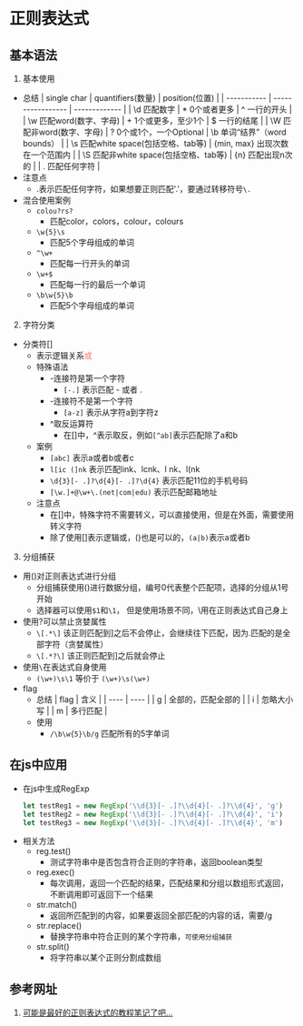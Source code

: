 # 正则表达式
## 基本语法
1. 基本使用
  * 总结
    | single char | quantifiers(数量) | position(位置) |
    | ----------- | ----------------- | ------------- |
    | \d 匹配数字 | * 0个或者更多 | ^ 一行的开头 |
    | \w 匹配word(数字、字母) | + 1个或更多，至少1个 | $ 一行的结尾 |
    | \W 匹配非word(数字、字母) | ? 0个或1个，一个Optional | \b 单词“结界”（word bounds） |
    | \s 匹配white space(包括空格、tab等) | {min, max} 出现次数在一个范围内 |
    | \S 匹配非white space(包括空格、tab等) | {n} 匹配出现n次的 |
    | . 匹配任何字符 |
  * 注意点
    * .表示匹配任何字符，如果想要正则匹配'.'，要通过转移符号```\.```
  * 混合使用案例
    * ```colou?rs?```
      * 匹配color，colors，colour，colours
    * ```\w{5}\s```
      * 匹配5个字母组成的单词
    * ```^\w+```
      * 匹配每一行开头的单词
    * ```\w+$```
      * 匹配每一行的最后一个单词
    * ```\b\w{5}\b```
      * 匹配5个字母组成的单词
2. 字符分类
  * 分类符[]
    * 表示逻辑关系<span style="color: #ff6e6e;">或</span>
    * 特殊语法
      * -连接符是第一个字符
        * ```[-.]``` 表示匹配 - 或者 .
      * -连接符不是第一个字符
        * ```[a-z]``` 表示从字符a到字符z
      * ^取反运算符
        * 在[]中，^表示取反，例如```[^ab]```表示匹配除了a和b
    * 案例
      * ```[abc]``` 表示a或者b或者c
      * ```l[ic (]nk``` 表示匹配link、lcnk、l nk、l(nk
      * ```\d{3}[- .]?\d{4}[- .]?\d{4}``` 表示匹配11位的手机号码
      * ```[\w.]+@\w+\.(net|com|edu)``` 表示匹配邮箱地址
    * 注意点
      * 在[]中，特殊字符不需要转义，可以直接使用，但是在外面，需要使用转义字符
      * 除了使用[]表示逻辑或，()也是可以的，```(a|b)```表示a或者b
3. 分组捕获
  * 用()对正则表达式进行分组
    * 分组捕获使用()进行数据分组，编号0代表整个匹配项，选择的分组从1号开始
    * 选择器可以使用```$1```和```\1```， 但是使用场景不同，\\用在正则表达式自己身上
  * 使用?可以禁止贪婪属性
    * ```\[.*\]``` 该正则匹配到]之后不会停止，会继续往下匹配，因为.匹配的是全部字符（贪婪属性）
    * ```\[.*?\]``` 该正则匹配到]之后就会停止
  * 使用```\```在表达式自身使用
    * ```(\w+)\s\1``` 等价于 ```(\w+)\s(\w+)```
* flag
  * 总结
    | flag | 含义 |
    | ---- | ---- |
    | g | 全部的，匹配全部的 |
    | i | 忽略大小写 |
    | m | 多行匹配 |
  * 使用
    * ```/\b\w{5}\b/g``` 匹配所有的5字单词
## 在js中应用
  * 在js中生成RegExp
    ```javascript
    let testReg1 = new RegExp('\\d{3}[- .]?\\d{4}[- .]?\\d{4}', 'g')
    let testReg2 = new RegExp('\\d{3}[- .]?\\d{4}[- .]?\\d{4}', 'i')
    let testReg3 = new RegExp('\\d{3}[- .]?\\d{4}[- .]?\\d{4}', 'm')
    ```
  * 相关方法
    * reg.test()
      * 测试字符串中是否包含符合正则的字符串，返回boolean类型
    * reg.exec()
      * 每次调用，返回一个匹配的结果，匹配结果和分组以数组形式返回，不断调用即可返回下一个结果
    * str.match()
      * 返回所匹配到的内容，如果要返回全部匹配的内容的话，需要/g
    * str.replace()
      * 替换字符串中符合正则的某个字符串，```可使用分组捕获```
    * str.split()
      * 将字符串以某个正则分割成数组
  
## 参考网址
1. [可能是最好的正则表达式的教程笔记了吧...](https://juejin.cn/post/6844903648309297166)